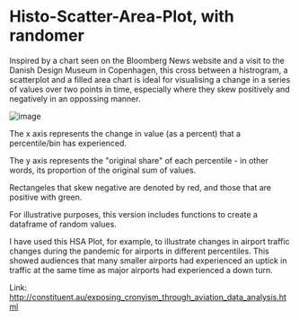 # Histo-Scatter-Area-Plot, with randomer
Inspired by a chart seen on the Bloomberg News website and a visit to the Danish Design Museum in Copenhagen, this cross between a histrogram, a scatterplot and a filled area chart is ideal for visualising a change in a series of values over two points in time, especially where they skew positively and negatively in an oppossing manner. 

![image](https://user-images.githubusercontent.com/69304112/210713500-6faa36f0-5fa9-4a95-8b1e-2ab0c298c3fa.png)

The x axis represents the change in value (as a percent) that a percentile/bin has experienced.

The y axis represents the "original share" of each percentile - in other words, its proportion of the original sum of values. 

Rectangeles that skew negative are denoted by red, and those that are positive with green.

For illustrative purposes, this version includes functions to create a dataframe of random values.

I have used this HSA Plot, for example, to illustrate changes in airport traffic changes during the pandemic for airports in different percentiles. This showed audiences that many smaller airports had experienced an uptick in traffic at the same time as major airports had experienced a down turn.

Link: http://constituent.au/exposing_cronyism_through_aviation_data_analysis.html
